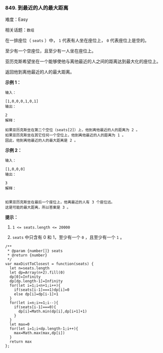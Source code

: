### 849. 到最近的人的最大距离

难度：Easy

相关话题：`数组`

在一排座位（ `seats` ）中， `1` 代表有人坐在座位上， `0` 代表座位上是空的。



至少有一个空座位，且至少有一人坐在座位上。



亚历克斯希望坐在一个能够使他与离他最近的人之间的距离达到最大化的座位上。



返回他到离他最近的人的最大距离。



**示例 1：** 





```
输入：

[1,0,0,0,1,0,1]
输出：

2
解释：

如果亚历克斯坐在第二个空位（seats[2]）上，他到离他最近的人的距离为 2 。
如果亚历克斯坐在其它任何一个空位上，他到离他最近的人的距离为 1 。
因此，他到离他最近的人的最大距离是 2 。 

```


**示例 2：** 





```
输入：

[1,0,0,0]
输出：

3
解释：


如果亚历克斯坐在最后一个座位上，他离最近的人有 3 个座位远。
这是可能的最大距离，所以答案是 3 。

```


**提示：** 




1.  `1 <= seats.length <= 20000` 

2.  `seats` 中只含有 0 和 1，至少有一个  `0` ，且至少有一个  `1` 。






```
/**
 * @param {number[]} seats
 * @return {number}
 */
var maxDistToClosest = function(seats) {
  let n=seats.length
  let dp=Array(n+2).fill(0)
  dp[0]=Infinity
  dp[dp.length-1]=Infinity
  for(let i=1;i<n+1;i++){
    if(seats[i-1]===1)dp[i]=0
    else dp[i]=dp[i-1]+1
  }
  for(let i=n;i>=1;i--){
    if(seats[i-1]===0){
      dp[i]=Math.min(dp[i],dp[i+1]+1)
    }
  }
  let max=0
  for(let i=1;i<dp.length-1;i++){
    max=Math.max(max,dp[i])
  }
  return max
};



```

